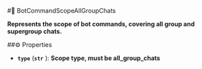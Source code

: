 #🔮 BotCommandScopeAllGroupChats

**Represents the scope of bot commands, covering all group and supergroup chats.**

##⚙️ Properties

- **`type`** (**`str`** ): **Scope type, must be all_group_chats**
